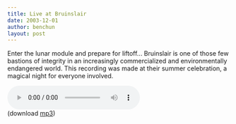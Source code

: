 ```yaml
---
title: Live at Bruinslair
date: 2003-12-01
author: benchun
layout: post
---
```


Enter the lunar module and prepare for liftoff... Bruinslair is one of those few bastions of integrity in an increasingly commercialized and environmentally endangered world. This recording was made at their summer celebration, a magical night for everyone involved.

<audio src="http://mp3.benchun.net/benchun-bruinslair-2003.mp3" preload="auto" controls></audio>  
(download [mp3](http://mp3.benchun.net/benchun-bruinslair-2003.mp3))
